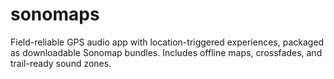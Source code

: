 # sonomaps
Field-reliable GPS audio app with location-triggered experiences, packaged as downloadable Sonomap bundles. Includes offline maps, crossfades, and trail-ready sound zones.
